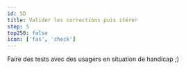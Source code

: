 ```yaml
---
id: 5D
title: Valider les corrections puis itérer
step: 5
top250: false
icon: ['fas', 'check']
---
```


Faire des tests avec des usagers en situation de handicap ;)
